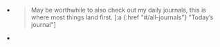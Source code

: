 - > May be worthwhile to also check out my daily journals, this is where most things land first.
  > [:a {:href "#/all-journals"} "Today’s journal"]
-